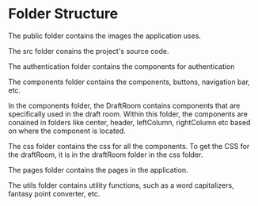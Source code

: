 # Folder Structure

The public folder contains the images the application uses.

The src folder conains the project's source code.

The authentication folder contains the components for authentication

The components folder contains the components, buttons, navigation bar, etc.

In the components folder, the DraftRoom contains components that are specifically used in the draft room.
Within this folder, the components are conained in folders like center, header, leftColumn, rightColumn etc based on where
the component is located.

The css folder contains the css for all the components. To get the CSS for the draftRoom, it is in the draftRoom folder in the css folder.

The pages folder contains the pages in the application.

The utils folder contains utility functions, such as a word capitalizers, fantasy point converter, etc.